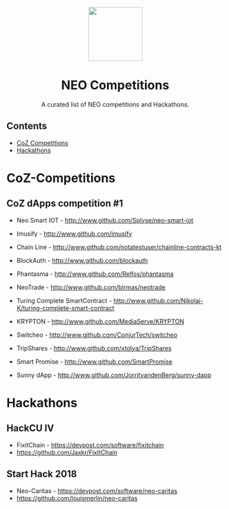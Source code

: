 <p align="center">
  <img 
    src="http://res.cloudinary.com/vidsy/image/upload/v1503160820/CoZ_Icon_DARKBLUE_200x178px_oq0gxm.png" 
    width="125px"
  >
</p>

<h1 align="center">NEO Competitions</h1>

<p align="center">
  A curated list of NEO competitions and Hackathons.
</p>

## Contents

- [CoZ Competitions](#CoZ-Competitions)
- [Hackathons](#Hackathons)


# CoZ-Competitions

## CoZ dApps competition #1

- Neo Smart IOT - http://www.github.com/Splyse/neo-smart-iot

- Imusify - http://www.github.com/imusify

- Chain Line - http://www.github.com/notatestuser/chainline-contracts-kt

- BlockAuth - http://www.github.com/blockauth

- Phantasma - http://www.github.com/Relfos/phantasma

- NeoTrade - http://www.github.com/birmas/neotrade

- Turing Complete SmartContract - http://www.github.com/Nikolaj-K/turing-complete-smart-contract

- KRYPTON - http://www.github.com/MediaServe/KRYPTON

- Switcheo - http://www.github.com/ConjurTech/switcheo

- TripShares - http://www.github.com/xtolya/TripShares

- Smart Promise - http://www.github.com/SmartPromise

- Sunny dApp - http://www.github.com/JorritvandenBerg/sunny-dapp


# Hackathons

## HackCU IV

- FixitChain - https://devpost.com/software/fixitchain
- https://github.com/Jaxkr/FixItChain


## Start Hack 2018

- Neo-Caritas - https://devpost.com/software/neo-caritas
- https://github.com/louismerlin/neo-caritas
